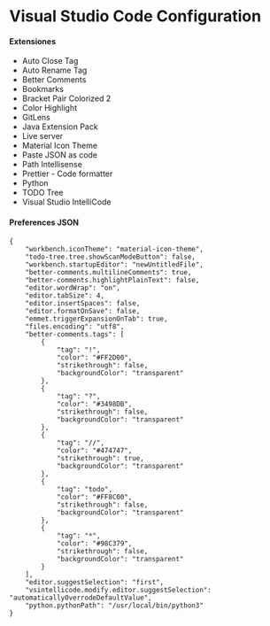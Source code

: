 # Visual Studio Code Configuration

#### Extensiones

- Auto Close Tag
- Auto Rename Tag
- Better Comments
- Bookmarks
- Bracket Pair Colorized 2
- Color Highlight
- GitLens
- Java Extension Pack
- Live server
- Material Icon Theme
- Paste JSON as code
- Path Intellisense
- Prettier - Code formatter
- Python
- TODO Tree
- Visual Studio IntelliCode

#### Preferences JSON
```
{
    "workbench.iconTheme": "material-icon-theme",
    "todo-tree.tree.showScanModeButton": false,
    "workbench.startupEditor": "newUntitledFile",
    "better-comments.multilineComments": true,
    "better-comments.highlightPlainText": false,
    "editor.wordWrap": "on",
	"editor.tabSize": 4,
	"editor.insertSpaces": false,
	"editor.formatOnSave": false,
	"emmet.triggerExpansionOnTab": true,
	"files.encoding": "utf8",
	"better-comments.tags": [
		{
			"tag": "!",
			"color": "#FF2D00",
			"strikethrough": false,
			"backgroundColor": "transparent"
		},
		{
			"tag": "?",
			"color": "#3498DB",
			"strikethrough": false,
			"backgroundColor": "transparent"
		},
		{
			"tag": "//",
			"color": "#474747",
			"strikethrough": true,
			"backgroundColor": "transparent"
		},
		{
			"tag": "todo",
			"color": "#FF8C00",
			"strikethrough": false,
			"backgroundColor": "transparent"
		},
		{
			"tag": "*",
			"color": "#98C379",
			"strikethrough": false,
			"backgroundColor": "transparent"
		}
	],
	"editor.suggestSelection": "first",
	"vsintellicode.modify.editor.suggestSelection": "automaticallyOverrodeDefaultValue",
	"python.pythonPath": "/usr/local/bin/python3"
}
```
